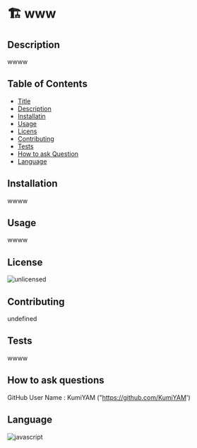 # 🏗️ www
## Description
    
wwww

## Table of Contents

- [Title](#title)
- [Description](#description)
- [Installatin](#installation)
- [Usage](#usage)
- [Licens](#license)
- [Contributing](#contributing)
- [Tests](#tests)
- [How to ask Question](#Questions)
- [Language](#language)

## Installation

wwww

## Usage

wwww

## License
![unlicensed](https://img.shields.io/badge/license-%24%7Blicense%7D-green)


## Contributing

undefined

## Tests

wwww


## How to ask questions
GitHub User Name : KumiYAM ("https://github.com/KumiYAM')




## Language

![javascript](https://img.shields.io/badge/language-$%7Blanguage%7D-yellow)